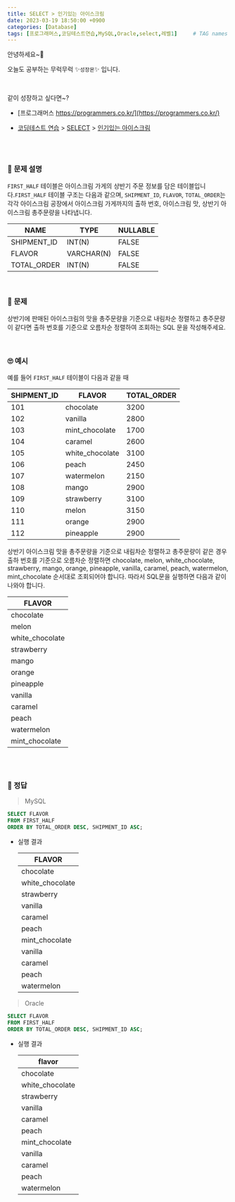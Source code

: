 ```yaml
---
title: SELECT > 인기있는 아이스크림
date: 2023-03-19 18:50:00 +0900
categories: [Database]
tags: [프로그래머스,코딩테스트연습,MySQL,Oracle,select,레벨1]     # TAG names should always be lowercase
---
```



안녕하세요~👋

오늘도 공부하는 무럭무럭 ✨`성장몬`✨ 입니다. 

<br>



같이 성장하고 싶다면~?

+ [프로그래머스 https://programmers.co.kr/](https://programmers.co.kr/)

+ [코딩테스트 연습](https://school.programmers.co.kr/learn/challenges) > [SELECT](https://school.programmers.co.kr/learn/courses/30/parts/17042) > [인기있는 아이스크림](https://school.programmers.co.kr/learn/courses/30/lessons/133024)

<br>

<br>

### 📝 **문제 설명**

`FIRST_HALF` 테이블은 아이스크림 가게의 상반기 주문 정보를 담은 테이블입니다.`FIRST_HALF` 테이블 구조는 다음과 같으며, `SHIPMENT_ID`, `FLAVOR`, `TOTAL_ORDER`는 각각 아이스크림 공장에서 아이스크림 가게까지의 출하 번호, 아이스크림 맛, 상반기 아이스크림 총주문량을 나타냅니다.

| NAME        | TYPE       | NULLABLE |
| ----------- | ---------- | -------- |
| SHIPMENT_ID | INT(N)     | FALSE    |
| FLAVOR      | VARCHAR(N) | FALSE    |
| TOTAL_ORDER | INT(N)     | FALSE    |

<br>

### 🎁 **문제**

상반기에 판매된 아이스크림의 맛을 총주문량을 기준으로 내림차순 정렬하고 총주문량이 같다면 출하 번호를 기준으로 오름차순 정렬하여 조회하는 SQL 문을 작성해주세요.

<br>

### 🙄 **예시**

예를 들어 `FIRST_HALF` 테이블이 다음과 같을 때

| SHIPMENT_ID | FLAVOR          | TOTAL_ORDER |
| ----------- | --------------- | ----------- |
| 101         | chocolate       | 3200        |
| 102         | vanilla         | 2800        |
| 103         | mint_chocolate  | 1700        |
| 104         | caramel         | 2600        |
| 105         | white_chocolate | 3100        |
| 106         | peach           | 2450        |
| 107         | watermelon      | 2150        |
| 108         | mango           | 2900        |
| 109         | strawberry      | 3100        |
| 110         | melon           | 3150        |
| 111         | orange          | 2900        |
| 112         | pineapple       | 2900        |

상반기 아이스크림 맛을 총주문량을 기준으로 내림차순 정렬하고 총주문량이 같은 경우 출하 번호를 기준으로 오름차순 정렬하면 chocolate, melon, white_chocolate, strawberry, mango, orange, pineapple, vanilla, caramel, peach, watermelon, mint_chocolate 순서대로 조회되어야 합니다. 따라서 SQL문을 실행하면 다음과 같이 나와야 합니다.

| FLAVOR          |
| --------------- |
| chocolate       |
| melon           |
| white_chocolate |
| strawberry      |
| mango           |
| orange          |
| pineapple       |
| vanilla         |
| caramel         |
| peach           |
| watermelon      |
| mint_chocolate  |

<br>

<br>

### 💖 정답

> MySQL

```sql
SELECT FLAVOR
FROM FIRST_HALF 
ORDER BY TOTAL_ORDER DESC, SHIPMENT_ID ASC;
```

+ 실행 결과

  | FLAVOR          |
  | --------------- |
  | chocolate       |
  | white_chocolate |
  | strawberry      |
  | vanilla         |
  | caramel         |
  | peach           |
  | mint_chocolate  |
  | vanilla         |
  | caramel         |
  | peach           |
  | watermelon      |

> Oracle

```sql
SELECT FLAVOR
FROM FIRST_HALF 
ORDER BY TOTAL_ORDER DESC, SHIPMENT_ID ASC;
```

+ 실행 결과

  | flavor          |
  | --------------- |
  | chocolate       |
  | white_chocolate |
  | strawberry      |
  | vanilla         |
  | caramel         |
  | peach           |
  | mint_chocolate  |
  | vanilla         |
  | caramel         |
  | peach           |
  | watermelon      |